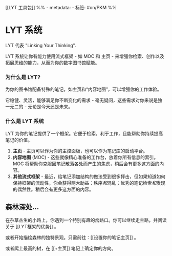 [[LYT 工具包]]
%% - metadata:
	- 标签: #on/PKM %%
# LYT 系统
LYT 代表 "Linking Your Thinking".

LYT 系统让你有能力使用流式框架 - 如 MOC 和 主页 - 来增强你检索、创作以及拓展思维的能力，从而为你的数字图书馆赋能。

### 为什么是 LYT?
为你的图书馆配备特殊的笔记，如主页和“内容地图”，可以增强你的工作体验。

它稳健、灵活，能够满足你不断变化的需求 - 毫无疑问，这些需求对你来说是独一无二的 - 无论是今天还是未来。

### 什么是 LYT 系统
LYT 为你的笔记提供了一个框架。它便于检索，利于工作，且能帮助你持续提高笔记的价值。

1. **主页** - 主页可以作为你的主控面板，也可以作为笔记库的启动平台。
2. **内容地图** (MOC) - 这些就像精心准备的工作台，放着你所有信息的索引。MOC 将帮助你克服因笔记散落各处而产生的焦虑，稍后会有更多这方面的内容。
3. **其他流式框架** -  最近，给笔记添加结构的做法受到很多抨击，但如果知道如何保持框架的流动性，你会获得两大助益：秩序*和*混乱；优秀的笔记检索*和*发现的偶然性。稍后会有更多这方面的内容。 <!--LYT 框架强调的是联系，并具有流动性的结构。-->

## 森林深处...
在杂草丛生的小路上，你遇到一个特别有趣的岔路口。你可以继续走主路，并阅读关于 [[LYT框架的优势]] 。

或者开始描绘森林的独特景观。只需前往：[[设置你的笔记主页]] 。

或者爬上最高的树，在 [[+主页]] 笔记上确定你的方向。